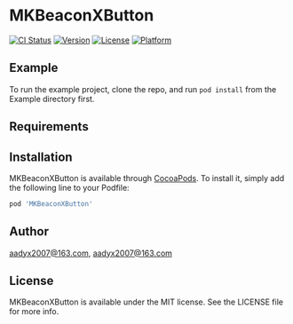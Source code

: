 # MKBeaconXButton

[![CI Status](https://img.shields.io/travis/aadyx2007@163.com/MKBeaconXButton.svg?style=flat)](https://travis-ci.org/aadyx2007@163.com/MKBeaconXButton)
[![Version](https://img.shields.io/cocoapods/v/MKBeaconXButton.svg?style=flat)](https://cocoapods.org/pods/MKBeaconXButton)
[![License](https://img.shields.io/cocoapods/l/MKBeaconXButton.svg?style=flat)](https://cocoapods.org/pods/MKBeaconXButton)
[![Platform](https://img.shields.io/cocoapods/p/MKBeaconXButton.svg?style=flat)](https://cocoapods.org/pods/MKBeaconXButton)

## Example

To run the example project, clone the repo, and run `pod install` from the Example directory first.

## Requirements

## Installation

MKBeaconXButton is available through [CocoaPods](https://cocoapods.org). To install
it, simply add the following line to your Podfile:

```ruby
pod 'MKBeaconXButton'
```

## Author

aadyx2007@163.com, aadyx2007@163.com

## License

MKBeaconXButton is available under the MIT license. See the LICENSE file for more info.

